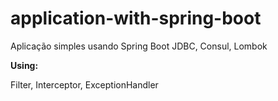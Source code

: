# application-with-spring-boot
Aplicação simples usando Spring Boot JDBC, Consul, Lombok


**Using:** 

Filter, Interceptor, ExceptionHandler